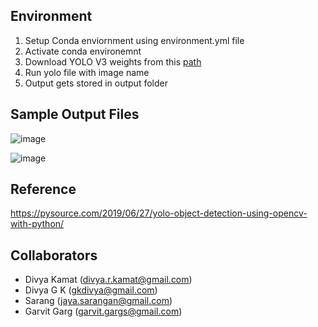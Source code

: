 ## Environment
1. Setup Conda enviornment using environment.yml file
2. Activate conda environemnt 
3. Download YOLO V3 weights from this [path](https://pjreddie.com/media/files/yolov3.weights)
4. Run yolo file with image name
5. Output gets stored in output folder

## Sample Output Files
![image](https://user-images.githubusercontent.com/17870236/126061006-44a42112-b64b-4c96-ae48-5b3a7f13da9f.png)

![image](https://user-images.githubusercontent.com/17870236/126061011-a05a7603-e89e-4378-9873-2be0a6a57d7e.png)


## Reference

https://pysource.com/2019/06/27/yolo-object-detection-using-opencv-with-python/ </br>


## Collaborators
- Divya Kamat (divya.r.kamat@gmail.com)
- Divya G K (gkdivya@gmail.com)
- Sarang (jaya.sarangan@gmail.com)
- Garvit Garg (garvit.gargs@gmail.com)
